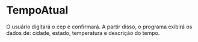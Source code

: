 # TempoAtual

O usuário digitará o cep e confirmará. A partir disso, o programa exibirá os dados de:  cidade, estado, temperatura e descrição do tempo. 
